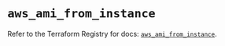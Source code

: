 # `aws_ami_from_instance`

Refer to the Terraform Registry for docs: [`aws_ami_from_instance`](https://registry.terraform.io/providers/hashicorp/aws/5.42.0/docs/resources/ami_from_instance).

